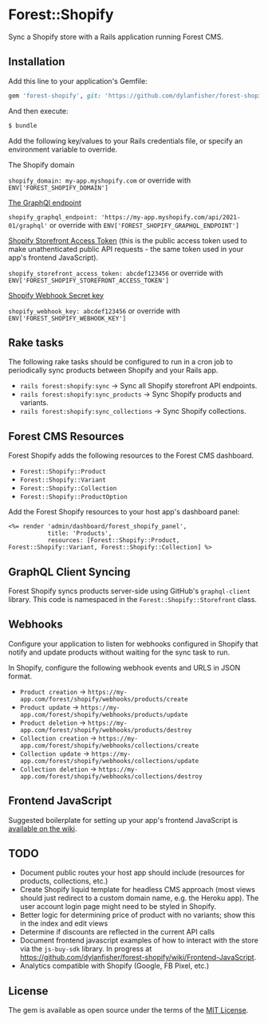 # Forest::Shopify
Sync a Shopify store with a Rails application running Forest CMS.

## Installation

Add this line to your application's Gemfile:

```ruby
gem 'forest-shopify', git: 'https://github.com/dylanfisher/forest-shopify.git'
```

And then execute:
```bash
$ bundle
```

Add the following key/values to your Rails credentials file, or specify an environment variable to override.

The Shopify domain

`shopify_domain: my-app.myshopify.com` or override with `ENV['FOREST_SHOPIFY_DOMAIN']`

[The GraphQl endpoint](https://shopify.dev/concepts/about-apis/versioning#calling-an-api-version)

`shopify_graphql_endpoint: 'https://my-app.myshopify.com/api/2021-01/graphql'` or override with `ENV['FOREST_SHOPIFY_GRAPHQL_ENDPOINT']`

[Shopify Storefront Access Token](https://shopify.dev/docs/storefront-api/getting-started#private-app) (this is the
public access token used to make unathenticated public API requests - the same token used in your app's frontend JavaScript).

`shopify_storefront_access_token: abcdef123456` or override with `ENV['FOREST_SHOPIFY_STOREFRONT_ACCESS_TOKEN']`

[Shopify Webhook Secret key](https://shopify.dev/tutorials/manage-webhooks#configuring-webhooks)

`shopify_webhook_key: abcdef123456` or override with `ENV['FOREST_SHOPIFY_WEBHOOK_KEY']`

## Rake tasks
The following rake tasks should be configured to run in a cron job to periodically sync products between Shopify and your Rails app.

- `rails forest:shopify:sync` -> Sync all Shopify storefront API endpoints.
- `rails forest:shopify:sync_products` -> Sync Shopify products and variants.
- `rails forest:shopify:sync_collections` -> Sync Shopify collections.

## Forest CMS Resources
Forest Shopify adds the following resources to the Forest CMS dashboard.

- `Forest::Shopify::Product`
- `Forest::Shopify::Variant`
- `Forest::Shopify::Collection`
- `Forest::Shopify::ProductOption`

Add the Forest Shopify resources to your host app's dashboard panel:

```
<%= render 'admin/dashboard/forest_shopify_panel',
           title: 'Products',
           resources: [Forest::Shopify::Product, Forest::Shopify::Variant, Forest::Shopify::Collection] %>
```

## GraphQL Client Syncing
Forest Shopify syncs products server-side using GitHub's `graphql-client` library. This code is namespaced
in the `Forest::Shopify::Storefront` class.

## Webhooks
Configure your application to listen for webhooks configured in Shopify that notify and update products without
waiting for the sync task to run.

In Shopify, configure the following webhook events and URLS in JSON format.

- `Product creation` -> `https://my-app.com/forest/shopify/webhooks/products/create`
- `Product update` -> `https://my-app.com/forest/shopify/webhooks/products/update`
- `Product deletion` -> `https://my-app.com/forest/shopify/webhooks/products/destroy`
- `Collection creation` -> `https://my-app.com/forest/shopify/webhooks/collections/create`
- `Collection update` -> `https://my-app.com/forest/shopify/webhooks/collections/update`
- `Collection deletion` -> `https://my-app.com/forest/shopify/webhooks/collections/destroy`

## Frontend JavaScript

Suggested boilerplate for setting up your app's frontend JavaScript is [available on the wiki](https://github.com/dylanfisher/forest-shopify/wiki/Frontend-JavaScript).

## TODO
- Document public routes your host app should include (resources for products, collections, etc.)
- Create Shopify liquid template for headless CMS approach (most views should just redirect to a custom
  domain name, e.g. the Heroku app). The user account login page might need to be styled in Shopify.
- Better logic for determining price of product with no variants; show this in the index and edit views
- Determine if discounts are reflected in the current API calls
- Document frontend javascript examples of how to interact with the store via the `js-buy-sdk` library. In progress at https://github.com/dylanfisher/forest-shopify/wiki/Frontend-JavaScript.
- Analytics compatible with Shopify (Google, FB Pixel, etc.)

## License
The gem is available as open source under the terms of the [MIT License](https://opensource.org/licenses/MIT).
